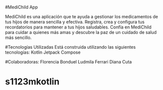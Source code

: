 #MediChild App

MediChild es una aplicación que te ayuda a gestionar los medicamentos de tus hijos de manera sencilla y efectiva. Registra, crea y configura tus recordatorios para mantener a tus hijos saludables. Confía en MediChild para cuidar a quienes más amas y descubre la paz de un cuidado de salud más sencillo.

#Tecnologías Utilizadas
Está construida utilizando las siguientes tecnologías:
Kotlin
Jetpack Compose


#Colaboradoras:
Florencia Bonduel
Ludmila Ferrari
Diana Cuta


# s1123mkotlin
